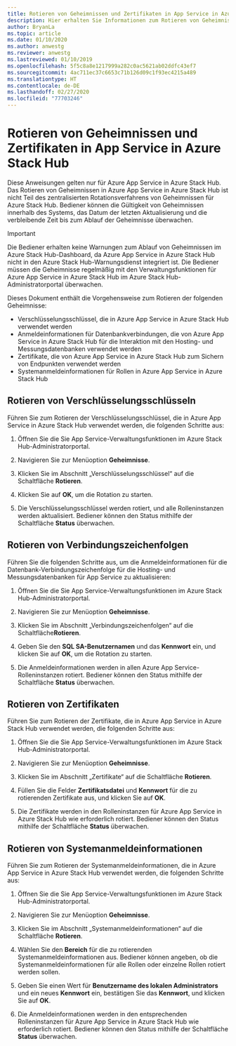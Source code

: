```yaml
---
title: Rotieren von Geheimnissen und Zertifikaten in App Service in Azure Stack Hub
description: Hier erhalten Sie Informationen zum Rotieren von Geheimnissen und Zertifikaten, die von Azure App Service in Azure Stack Hub verwendet werden.
author: BryanLa
ms.topic: article
ms.date: 01/10/2020
ms.author: anwestg
ms.reviewer: anwestg
ms.lastreviewed: 01/10/2019
ms.openlocfilehash: 5f5c8a8e1217999a282c0ac5621ab02ddfc43ef7
ms.sourcegitcommit: 4ac711ec37c6653c71b126d09c1f93ec4215a489
ms.translationtype: HT
ms.contentlocale: de-DE
ms.lasthandoff: 02/27/2020
ms.locfileid: "77703246"
---
```

# <a name="rotate-app-service-on-azure-stack-hub-secrets-and-certificates"></a>Rotieren von Geheimnissen und Zertifikaten in App Service in Azure Stack Hub

Diese Anweisungen gelten nur für Azure App Service in Azure Stack Hub.  Das Rotieren von Geheimnissen in Azure App Service in Azure Stack Hub ist nicht Teil des zentralisierten Rotationsverfahrens von Geheimnissen für Azure Stack Hub.  Bediener können die Gültigkeit von Geheimnissen innerhalb des Systems, das Datum der letzten Aktualisierung und die verbleibende Zeit bis zum Ablauf der Geheimnisse überwachen.

> [!Important]
> Die Bediener erhalten keine Warnungen zum Ablauf von Geheimnissen im Azure Stack Hub-Dashboard, da Azure App Service in Azure Stack Hub nicht in den Azure Stack Hub-Warnungsdienst integriert ist.  Die Bediener müssen die Geheimnisse regelmäßig mit den Verwaltungsfunktionen für Azure App Service in Azure Stack Hub im Azure Stack Hub-Administratorportal überwachen.

Dieses Dokument enthält die Vorgehensweise zum Rotieren der folgenden Geheimnisse:

* Verschlüsselungsschlüssel, die in Azure App Service in Azure Stack Hub verwendet werden
* Anmeldeinformationen für Datenbankverbindungen, die von Azure App Service in Azure Stack Hub für die Interaktion mit den Hosting- und Messungsdatenbanken verwendet werden
* Zertifikate, die von Azure App Service in Azure Stack Hub zum Sichern von Endpunkten verwendet werden
* Systemanmeldeinformationen für Rollen in Azure App Service in Azure Stack Hub

## <a name="rotate-encryption-keys"></a>Rotieren von Verschlüsselungsschlüsseln

Führen Sie zum Rotieren der Verschlüsselungsschlüssel, die in Azure App Service in Azure Stack Hub verwendet werden, die folgenden Schritte aus:

1. Öffnen Sie die Sie App Service-Verwaltungsfunktionen im Azure Stack Hub-Administratorportal.

1. Navigieren Sie zur Menüoption **Geheimnisse**.

1. Klicken Sie im Abschnitt „Verschlüsselungsschlüssel“ auf die Schaltfläche **Rotieren**.

1. Klicken Sie auf **OK**, um die Rotation zu starten.

1. Die Verschlüsselungsschlüssel werden rotiert, und alle Rolleninstanzen werden aktualisiert. Bediener können den Status mithilfe der Schaltfläche **Status** überwachen.

## <a name="rotate-connection-strings"></a>Rotieren von Verbindungszeichenfolgen

Führen Sie die folgenden Schritte aus, um die Anmeldeinformationen für die Datenbank-Verbindungszeichenfolge für die Hosting- und Messungsdatenbanken für App Service zu aktualisieren:

1. Öffnen Sie die Sie App Service-Verwaltungsfunktionen im Azure Stack Hub-Administratorportal.

1. Navigieren Sie zur Menüoption **Geheimnisse**.

1. Klicken Sie im Abschnitt „Verbindungszeichenfolgen“ auf die Schaltfläche**Rotieren**.

1. Geben Sie den **SQL SA-Benutzernamen** und das **Kennwort** ein, und klicken Sie auf **OK**, um die Rotation zu starten. 

1. Die Anmeldeinformationen werden in allen Azure App Service-Rolleninstanzen rotiert. Bediener können den Status mithilfe der Schaltfläche **Status** überwachen.

## <a name="rotate-certificates"></a>Rotieren von Zertifikaten

Führen Sie zum Rotieren der Zertifikate, die in Azure App Service in Azure Stack Hub verwendet werden, die folgenden Schritte aus:

1. Öffnen Sie die Sie App Service-Verwaltungsfunktionen im Azure Stack Hub-Administratorportal.

1. Navigieren Sie zur Menüoption **Geheimnisse**.

1. Klicken Sie im Abschnitt „Zertifikate“ auf die Schaltfläche **Rotieren**.

1. Füllen Sie die Felder **Zertifikatsdatei** und **Kennwort** für die zu rotierenden Zertifikate aus, und klicken Sie auf **OK**.

1. Die Zertifikate werden in den Rolleninstanzen für Azure App Service in Azure Stack Hub wie erforderlich rotiert.  Bediener können den Status mithilfe der Schaltfläche **Status** überwachen.

## <a name="rotate-system-credentials"></a>Rotieren von Systemanmeldeinformationen

Führen Sie zum Rotieren der Systemanmeldeinformationen, die in Azure App Service in Azure Stack Hub verwendet werden, die folgenden Schritte aus:

1. Öffnen Sie die Sie App Service-Verwaltungsfunktionen im Azure Stack Hub-Administratorportal.

1. Navigieren Sie zur Menüoption **Geheimnisse**.

1. Klicken Sie im Abschnitt „Systemanmeldeinformationen“ auf die Schaltfläche **Rotieren**.

1. Wählen Sie den **Bereich** für die zu rotierenden Systemanmeldeinformationen aus.  Bediener können angeben, ob die Systemanmeldeinformationen für alle Rollen oder einzelne Rollen rotiert werden sollen.

1. Geben Sie einen Wert für **Benutzername des lokalen Administrators** und ein neues **Kennwort** ein, bestätigen Sie das **Kennwort**, und klicken Sie auf **OK**.

1. Die Anmeldeinformationen werden in den entsprechenden Rolleninstanzen für Azure App Service in Azure Stack Hub wie erforderlich rotiert.  Bediener können den Status mithilfe der Schaltfläche **Status** überwachen.



